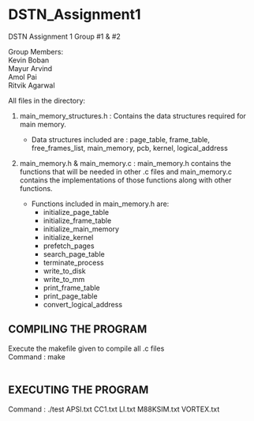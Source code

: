 # DSTN_Assignment1
DSTN Assignment 1 Group #1 &amp; #2

Group Members:<br>
Kevin Boban<br>
Mayur Arvind<br>
Amol Pai<br>
Ritvik Agarwal<br>

All files in the directory:<br>
1. main_memory_structures.h : Contains the data structures required for main memory. <br>
   - Data structures included are : page_table, frame_table, free_frames_list, main_memory, pcb, kernel, logical_address <br>

2. main_memory.h &amp; main_memory.c : main_memory.h contains the functions that will be needed in other .c files and main_memory.c contains the implementations of those functions along with other functions.
   - Functions included in main_memory.h are:
      - initialize_page_table
      - initialize_frame_table
      - initialize_main_memory
      - initialize_kernel
      - prefetch_pages
      - search_page_table
      - terminate_process
      - write_to_disk
      - write_to_mm
      - print_frame_table
      - print_page_table
      - convert_logical_address

## COMPILING THE PROGRAM<br>
Execute the makefile given to compile all .c files<br>
Command : make<br><br>

## EXECUTING THE PROGRAM<br>
Command : ./test APSI.txt CC1.txt LI.txt M88KSIM.txt VORTEX.txt<br>
